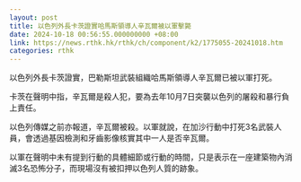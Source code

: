 ```yaml
---
layout: post
title: 以色列外長卡茨證實哈馬斯領導人辛瓦爾被以軍擊斃
date: 2024-10-18 00:56:55.000000000 +08:00
link: https://news.rthk.hk/rthk/ch/component/k2/1775055-20241018.htm
categories: rthk
---
```


以色列外長卡茨證實，巴勒斯坦武裝組織哈馬斯領導人辛瓦爾已被以軍打死。

卡茨在聲明中指，辛瓦爾是殺人犯，要為去年10月7日突襲以色列的屠殺和暴行負上責任。

以色列傳媒之前亦報道，辛瓦爾被殺。以軍就說，在加沙行動中打死3名武裝人員，會透過基因檢測和牙齒影像核實其中一人是否辛瓦爾。

以軍在聲明中未有提到行動的具體細節或行動的時間，只是表示在一座建築物內消滅3名恐怖分子，而現場沒有被扣押以色列人質的跡象。

